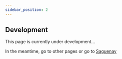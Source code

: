 ```yaml
---
sidebar_position: 2
---
```


## Development

This page is currently under development...

In the meantime, go to other pages or go to [Saguenay](https://saguenay.vercel.app)
